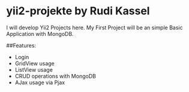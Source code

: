 # yii2-projekte by Rudi Kassel
I will develop Yii2 Projects here.
My First Project will be an simple Basic Application with
MongoDB.

##Features:
* Login 
* GridView usage
* ListView usage
* CRUD operations with MongoDB
* AJax usage via Pjax
